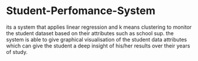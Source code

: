 # Student-Perfomance-System
its a system that applies linear regression and k means clustering to monitor the student dataset based on their attributes such as school sup.
the system is able to give graphical visualisation of the student data attributes which can give the student a deep insight of his/her results over their years of study.
